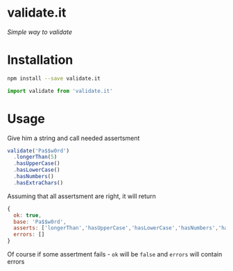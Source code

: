 validate.it
====

*Simple way to validate*

# Installation
```bash
npm install --save validate.it
```
```js
import validate from 'validate.it'
```

# Usage
Give him a string and call needed assertsment
```js
validate('Pa$$w0rd')
  .longerThan(5)
  .hasUpperCase()
  .hasLowerCase()
  .hasNumbers()
  .hasExtraChars()
```
Assuming that all assertsment are right, it will return
```js
{
  ok: true,
  base: 'Pa$$w0rd',
  asserts: ['longerThan','hasUpperCase','hasLowerCase','hasNumbers','hasExtraChars'],
  errors: []
}
```
Of course if some assertment fails - `ok` will be `false` and `errors` will contain errors
